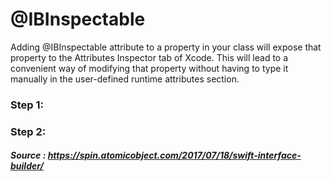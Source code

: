 # @IBInspectable

Adding @IBInspectable attribute to a property in your class will expose that property to the Attributes Inspector tab of Xcode. 
This will lead to a convenient way of modifying that property without having to type it manually in the user-defined runtime attributes section.

### Step 1:


### Step 2:



##### Source : https://spin.atomicobject.com/2017/07/18/swift-interface-builder/
